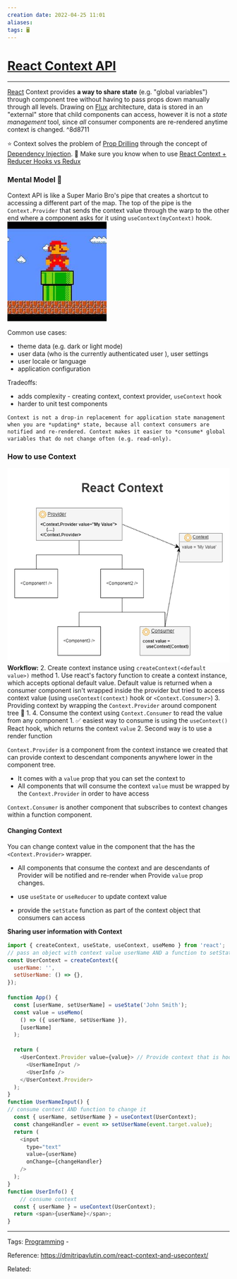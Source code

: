 ```yaml
---
creation date: 2022-04-25 11:01
aliases: 
tags: 🖥️
---
```


# [React Context API](React%20Context%20API.md)
---
[React](./React.md) Context provides **a way to share state** (e.g. "global variables") through component tree without having to pass props down manually through all levels. Drawing on [Flux](./Flux.md) architecture, data is stored in an "external" store that child components can access, however it is not a *state management* tool, since *all* consumer components are re-rendered anytime context is changed. ^8d8711

⭐ Context solves the problem of [Prop Drilling](./Prop%20Drilling.md) through the concept of [Dependency Injection](./Dependency%20Injection.md). 
🤔 Make sure you know when to use [React Context + Reducer Hooks vs Redux](./React%20Context%20+%20Reducer%20Hooks%20vs%20Redux.md)

### Mental Model 🧠
Context API is like a Super Mario Bro's pipe that creates a shortcut to accessing a different part of the map. The top of the pipe is the `Context.Provider` that sends the context value through the warp to the other end where a component asks for it using `useContext(myContext)` hook. 
![Pasted image 20220426082942.png](./images/Pasted%20image%2020220426082942.png)

Common use cases:
- theme data (e.g. dark or light mode)
- user data (who is the currently authenticated user ), user settings
- user locale or language
- application configuration

Tradeoffs:
- adds complexity - creating context, context provider, `useContext` hook
- harder to unit test components
```ad-caution
Context is not a drop-in replacement for application state management when you are *updating* state, because all context consumers are notified and re-rendered. Context makes it easier to *consume* global variables that do not change often (e.g. read-only).

```

### How to use Context
![Pasted image 20220425160202.png](./images/Pasted%20image%2020220425160202.png)
**Workflow:**
2. Create context instance using `createContext(<default value>)` method
	1. Use react's factory function to create a context instance, which accepts optional default value. Default value is returned when a consumer component isn't wrapped inside the provider but tried to access context value (using `useContext(context)` hook or `<Context.Consumer>`)
3. Providing context by wrapping the `Context.Provider` around component tree 🌲
	1. 
4. Consume the context using `Context.Consumer` to read the value from any component
	1. ✅ easiest way to consume is using the `useContext()` React hook, which returns the context `value`
	2. Second way is to use a render function

`Context.Provider` is a component from the context instance we created that can provide context to descendant components anywhere lower in the component tree.
- It comes with a `value` prop that you can set the context to
- All components that will consume the context `value` must be wrapped by the `Context.Provider` in order to have access

`Context.Consumer` is another component that subscribes to context changes within a function component. 
#### Changing Context
You can change context value in the component that the has the `<Context.Provider>` wrapper.

- All components that consume the context and are descendants of Provider will be notified and re-render when Provide `value` prop changes.

- use `useState` or `useReducer` to update context value
- provide the `setState` function as part of the context object that consumers can access

**Sharing user information with Context**
```js
import { createContext, useState, useContext, useMemo } from 'react';
// pass an object with context value userName AND a function to setState
const UserContext = createContext({
  userName: '',
  setUserName: () => {},
});

function App() {
  const [userName, setUserName] = useState('John Smith');
  const value = useMemo(
    () => ({ userName, setUserName }), 
    [userName]
  );
  
  return (
    <UserContext.Provider value={value}> // Provide context that is hooked into state
      <UserNameInput />
      <UserInfo />
    </UserContext.Provider>
  );
}
function UserNameInput() {
// consume context AND function to change it
  const { userName, setUserName } = useContext(UserContext); 
  const changeHandler = event => setUserName(event.target.value);
  return (
    <input
      type="text"
      value={userName}
      onChange={changeHandler}
    />
  );
}
function UserInfo() {
	// consume context
  const { userName } = useContext(UserContext);
  return <span>{userName}</span>;
}

```



---
Tags: [Programming](Programming.md) - 

Reference: https://dmitripavlutin.com/react-context-and-usecontext/

Related: 